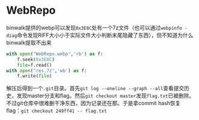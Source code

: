 # WebRepo

binwalk提供的webp可以发现`0x3E8C`处有一个7z文件（也可以通过`webpinfo -diag`命令发现RIFF大小小于实际文件大小判断末尾隐藏了东西），但不知道为什么binwalk提取不出来
```py
with open("WebRepo.webp",'rb') as f:
    f.seek(0x3E8C)
    file=f.read()
with open("res.7z",'wb') as f:
    f.write(file)
```
解压后得到一个`.git`目录。首先`git log --oneline --graph --all`查看提交历史，发现master分支和flag。然后`git checkout master`发现`flag.txt`已被删除。不过git仓库中很难删干净东西，因为记录还在那。于是拿commit hash恢复flag：`git checkout 249ff41 -- flag.txt`